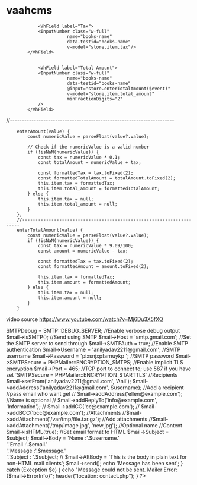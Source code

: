 # vaahcms


   <VhField label="Amount">
                    <InputNumber class="w-full"
                               name="books-name"
                               data-testid="books-name"
                                 @input="store.enterAmount($event)"
                                 v-model="store.item.amount"
                                 minFractionDigits="2"
                    />
                </VhField>


                <VhField label="Tax">
                <InputNumber class="w-full"
                           name="books-name"
                           data-testid="books-name"
                           v-model="store.item.tax"/>
            </VhField>


                <VhField label="Total Amount">
                <InputNumber class="w-full"
                           name="books-name"
                           data-testid="books-name"
                           @input="store.enterTotalAmount($event)"
                           v-model="store.item.total_amount"
                           minFractionDigits="2"
                />
            </VhField>

 //---------------------------------------------------------------------
       
        enterAmount(value) {
            const numericValue = parseFloat(value?.value);

            // Check if the numericValue is a valid number
            if (!isNaN(numericValue)) {
                const tax = numericValue * 0.1;
                const totalAmount = numericValue + tax;

                const formattedTax = tax.toFixed(2);
                const formattedTotalAmount = totalAmount.toFixed(2);
                this.item.tax = formattedTax;
                this.item.total_amount = formattedTotalAmount;
            } else {
                this.item.tax = null;
                this.item.total_amount = null;
            }
        },
        //---------------------------------------------------------------------
        enterTotalAmount(value) {
            const numericValue = parseFloat(value?.value);
            if (!isNaN(numericValue)) {
                const tax = numericValue * 9.09/100;
                const amount = numericValue - tax;

                const formattedTax = tax.toFixed(2);
                const formattedAmount = amount.toFixed(2);

                this.item.tax = formattedTax;
                this.item.amount = formattedAmount;
            } else {
                this.item.tax = null;
                this.item.amount = null;
            }
        }





video source
https://www.youtube.com/watch?v=Mj6Du3X5fXQ


<?php
 extract($_POST);

use PHPMailer\PHPMailer\PHPMailer;
use PHPMailer\PHPMailer\Exception;

require 'PHPMailer/src/Exception.php';
require 'PHPMailer/src/PHPMailer.php';
require 'PHPMailer/src/SMTP.php';

//Create an instance; passing `true` enables exceptions
$mail = new PHPMailer(true);

try {
    //Server settings
    // $mail->SMTPDebug = SMTP::DEBUG_SERVER;                      //Enable verbose debug output
    $mail->isSMTP();                                            //Send using SMTP
    $mail->Host       = 'smtp.gmail.com';                     //Set the SMTP server to send through
    $mail->SMTPAuth   = true;                                   //Enable SMTP authentication
    $mail->Username   = 'anilyadav2211@gmail.com';                     //SMTP username
    $mail->Password   = 'pixsnjxpfarnuykp
';                               //SMTP password
    $mail->SMTPSecure = PHPMailer::ENCRYPTION_SMTPS;            //Enable implicit TLS encryption
    $mail->Port       = 465;                                    //TCP port to connect to; use 587 if you have set `SMTPSecure = PHPMailer::ENCRYPTION_STARTTLS`

    //Recipients
    $mail->setFrom('anilyadav2211@gmail.com', 'Anil');
    $mail->addAddress('anilyadav2211@gmail.com', $username);     //Add a recipient //pass email who want get
    // $mail->addAddress('ellen@example.com');               //Name is optional
    // $mail->addReplyTo('info@example.com', 'Information');
    // $mail->addCC('cc@example.com');
    // $mail->addBCC('bcc@example.com');

    //Attachments
    //$mail->addAttachment('/var/tmp/file.tar.gz');         //Add attachments
    //$mail->addAttachment('/tmp/image.jpg', 'new.jpg');    //Optional name

    //Content
    $mail->isHTML(true);                                  //Set email format to HTML
    $mail->Subject = $subject;
    $mail->Body    = 'Name :'.$username.'<br>'.'Email :'.$email.'<br>'.'Message :'.$message.'<br>'.'Subject : '.$subject;
    // $mail->AltBody = 'This is the body in plain text for non-HTML mail clients';

    $mail->send();
    echo 'Message has been sent';
} catch (Exception $e) {
    echo "Message could not be sent. Mailer Error: {$mail->ErrorInfo}";
    header("location: contact.php");

}


?>
        
